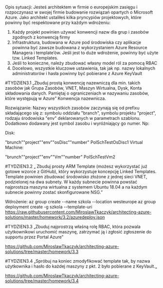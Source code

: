 Opis sytuacji: Jesteś architektem w firmie o europejskim zasięgu i rozpoczynasz w swojej firmie budowanie rozwiązań opartych o Microsoft Azure. Jako architekt ustaliłeś kilka pryncypiów projektowych, które powinny być respektowane przy każdym wdrożeniu:
1.	Każdy projekt powinien używać konwencji nazw dla grup i zasobów zgodnych z konwencją firmy
2.	Infrastruktura, budowana w Azure pod środowiska czy aplikacje powinna być zawsze budowana z wykorzystaniem Azure Resource Managera i template’ów. Jeśli jest to duże wdrożenie, powinny być użyte tzw. Linked Templates.
3.	Jeśli to konieczne, należy zbudować własny model ról za pomocą RBAC
4.	Docelowo, wszystkie kluczowe ustawienia, tak jak np. nazwy lokalnych administratorów i hasła powinny być pobierane z Azure KeyVault

 #TYDZIEN3.1 „Zbuduj prostą konwencję nazewniczą dla min. takich zasobów jak Grupa Zasobów, VNET, Maszyn Wirtualna, Dysk, Konta składowania danych. Pamiętaj o ograniczeniach w nazywaniu zasobów, które występują w Azure”
Konwencja nazewnicza.

Rozwiązanie:
Nazwy wszystkich zasobów zaczynają się od prefixu składającego się z: symbolu oddziału "branch", symbolu projektu "project", rodzaju środowiska "env" deklarowanych w parametrach szablonu. Dodatkowo dodawany jest symbol zasobu i wyróżniający go numer. Np:

Disk:

 "brunch""project""env""osDisc""number"
 PolSchTestOsDisc1
Virtual Machine:

 "brunch""project""env""Vm""number"
PolSchTestVm2
  
  
#TYDZIEN3.2 „ Zbuduj prosty ARM Template (możesz wykorzystać już gotowe wzorce z GitHub), który wykorzystuje koncepcję Linked Templates. Template powinien zbudować środowisko złożone z jednej sieci VNET, podzielonej na dwa subnety. W każdy subnecie powinna powstać najprostsza maszyna wirtualna z systemem Ubuntu 18.04 a na każdym subnecie powinny zostać skonfigurowane NSG.”

Wdrożenie:
az group create --name szkola --location westeurope
az group deployment create -g szkola --template-uri https://raw.githubusercontent.com/MiroslawTkaczyk/architecting-azure-solutions/master/homework/3.2/azuredeploy.json 


#TYDZIEN3.3 „Zbuduj najprostrzą właśną rolę RBAC, która pozwala użytkownikowi uruchomić maszynę, zatrzymać ją i zgłosić zgłoszenie do supportu przez Portal Azure”

https://github.com/MiroslawTkaczyk/architecting-azure-solutions/tree/master/homework/3.3

#TYDZIEN3.4 „Spróbuj na koniec zmodyfikować template tak, by nazwa użytkownika i hasło do każdej maszyny z pkt. 2 było pobierane z KeyVault.„

https://github.com/MiroslawTkaczyk/architecting-azure-solutions/tree/master/homework/3.4
